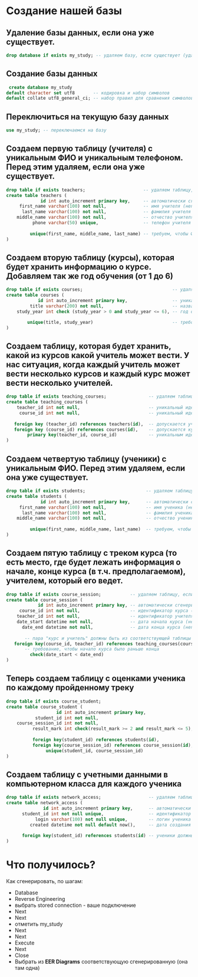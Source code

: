 Создание нашей базы
===


Удаление базы данных, если она уже существует.
---
```sql
drop database if exists my_study; -- удаляем базу, если существует (удалит все данные!)
```


Создание базы данных
---
```sql
 create database my_study 
default character set utf8       -- кодировка и набор символов
default collate utf8_general_ci; -- набор правил для сравнения символов данной кодировки
```

Переключиться на текущую базу данных
---
```sql
use my_study; -- переключаемся на базу
```

Создаем первую таблицу (учителя) с уникальным ФИО и уникальным телефоном. Перед этим удаляем, если она уже существует.
---
```sql
drop table if exists teachers;                      -- удаляем таблицу, если она уже существует
create table teachers (
             id int auto_increment primary key,     -- автоматически сгенерированный уникальный идентификатор
     first_name varchar(100) not null,              -- имя учителя (непустое)
      last_name varchar(100) not null,              -- фамилия учителя (непустая)
    middle_name varchar(100) not null,              -- отчество учителя (непустое)
          phone varchar(50) unique,                 -- телефон учителя (может быть пустым, но не доолжен повторяться)
          
         unique(first_name, middle_name, last_name) -- требуем, чтобы ФИО было уникальным
)
```

Создаем вторую таблицу (курсы), которая будет хранить информацию о курсе. Добавляем так же год обучения (от 1 до 6)
---
```sql
drop table if exists courses;                                  -- удаляем таблицу, если она уже существует
create table courses (
            id int auto_increment primary key,                 -- уникальный идентификатор курса, сгенерированный вручную
         title varchar(200) not null,                          -- название курса (непустое)
    study_year int check (study_year > 0 and study_year <= 6), -- год обучения, на котором проходится курс. От 1 до 6 включительно. 

        unique(title, study_year)                              -- требование, чтобы курс с одним названием и одним годом не повторялся в таблице
)
```

Создаем таблицу, которая будет хранить, какой из курсов какой учитель может вести. У нас ситуация, когда каждый учитель может вести несколько курсов и каждый курс может вести несколько учителей.
---
```sql
drop table if exists teaching_courses;                -- удаляем таблицу, если она уже существует
create table teaching_courses (
    teacher_id int not null,                          -- уникальный идентификатор учителя, который ведет этот курс (непустой)
     course_id int not null,                          -- уникальный идентификатор курса (непустой)
       
   foreign key (teacher_id) references teachers(id),  -- допускается учитель только из таблицы учителей.
   foreign key (course_id) references courses(id),    -- допускается курс только из таблицы курсов.
        primary key(teacher_id, course_id)            -- уникальным идентификатором в для этой таблицы будет пара из учителя и курса.
)
```


Создаем четвертую таблицу (ученики) с уникальным ФИО. Перед этим удаляем, если она уже существует.
---
```sql
drop table if exists students;                       -- удаляем таблицу, если она уже существует
create table students (
             id int auto_increment primary key,      -- автоматически сгенерированный уникальный идентификатор
     first_name varchar(100) not null,               -- имя ученика (непустое)
      last_name varchar(100) not null,               -- фамилия ученика (непустая)
    middle_name varchar(100) not null,               -- отчество ученика (непустое)
          
         unique(first_name, middle_name, last_name)  -- требуем, чтобы ФИО было уникальным
)
```

Создаем пятую таблицу с треком курса (то есть место, где будет лежать информация о начале, конце курса (в т.ч. предполагаемом), учителем, который его ведет.
---
```sql
drop table if exists course_session;           -- удаляем таблицу, если она уже существует
create table course_session (
            id int auto_increment primary key, -- автоматически сгенерированный уникальный идентификатор
     course_id int not null,                   -- идентификатор курса (непустой)
    teacher_id int not null,                   -- идентификатор учителя (непустой)
    date_start datetime not null,              -- дата начала курса (непустая)
      date_end datetime not null,              -- дата конца курса (непустая)
       
       -- пара "курс и учитель" должны быть из соответствующей таблицы `teaching_courses`
   foreign key(course_id, teacher_id) references teaching_courses(course_id, teacher_id),
       -- требование, чтобы начало курса было раньше конца
         check(date_start < date_end)
)
```

Теперь создаем таблицу с оценками ученика по каждому пройденному треку
---
```sql
drop table if exists course_student;                                    -- удаляем таблицу, если она уже существует
create table course_student (
                   id int auto_increment primary key,                   -- автоматически сгенерированный уникальный идентификатор
           student_id int not null,                                     -- уникальный идентификатор студента
    course_session_id int not null,                                     -- уникальный идентификатор трека курса
          result_mark int check(result_mark >= 2 and result_mark <= 5), -- оценка студента, от 2 до 5
          
          foreign key(student_id) references students(id),              -- ученики должны быть только из таблицы учеников
          foreign key(course_session_id) references course_session(id), -- треки курса должны быть только из таблицы треков курсов
               unique(student_id, course_session_id)                    -- каждый студент может пройти курс только один раз
) 
```


Создаем таблицу с учетными данными в компьютерном класса для каждого ученика
---
```sql
drop table if exists network_access;                  -- удаляем таблицу, если она уже существует
create table network_access (
              id int auto_increment primary key,      -- автоматически сгенерированный уникальный идентификатор записи в таблице
      student_id int not null unique,                 -- идентификатор ученика (непустой, уникальный)
           login varchar(100) not null unique,        -- логин ученика (непустой, уникальный)
         created datetime not null default now(),     -- дата создания учетной записи, непустая, по умолчанию - "сегодня"
      
      foreign key(student_id) references students(id) -- ученики должны быть только из таблицы учеников
) 
```

Что получилось?
===
Как сгенерировать, по шагам:
* Database
* Reverse Engineering
* выбрать stored connection - ваше подключение
* Next
* Next
* отметить my_study
* Next
* Next
* Execute
* Next
* Close
* Выбрать из **EER Diagrams** соответствующую сгенерированную (она там одна)
